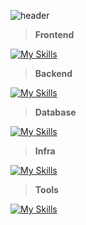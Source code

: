 ![header](https://capsule-render.vercel.app/api?type=waving&color=488dfb&text=Welcome%20to%20Haeun's%20GitHub&fontColor=fefefe&fontSize=40&fontAlignY=40&height=200)


> **Frontend**

[![My Skills](https://skillicons.dev/icons?i=html,css,javascript,react,redux,tailwind)](https://skillicons.dev)

> **Backend**

[![My Skills](https://skillicons.dev/icons?i=java,spring)](https://skillicons.dev)

> **Database**

[![My Skills](https://skillicons.dev/icons?i=mysql)](https://skillicons.dev)

> **Infra**

[![My Skills](https://skillicons.dev/icons?i=docker,aws)](https://skillicons.dev)

> **Tools**
> 
[![My Skills](https://skillicons.dev/icons?i=github,figma,notion,jira,slack)](https://skillicons.dev)



<!--
**apricity2u/apricity2u** is a ✨ _special_ ✨ repository because its `README.md` (this file) appears on your GitHub profile.

Here are some ideas to get you started:

- 🔭 I’m currently working on ...
- 🌱 I’m currently learning ...
- 👯 I’m looking to collaborate on ...
- 🤔 I’m looking for help with ...
- 💬 Ask me about ...
- 📫 How to reach me: ...
- 😄 Pronouns: ...
- ⚡ Fun fact: ...
-->
